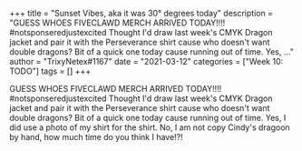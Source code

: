 +++
title = "Sunset Vibes, aka it was 30° degrees today"
description = "GUESS WHOES FIVECLAWD MERCH ARRIVED TODAY!!!! #notsponseredjustexcited Thought I'd draw last week's CMYK Dragon jacket and pair it with the Perseverance shirt cause who doesn't want double dragons? Bit of a quick one today cause running out of time. Yes, ..."
author = "TrixyNetex#1167"
date = "2021-03-12"
categories = ["Week 10: TODO"]
tags = []
+++

GUESS WHOES FIVECLAWD MERCH ARRIVED TODAY!!!!
#notsponseredjustexcited
Thought I'd draw last week's CMYK Dragon jacket and pair it with the Perseverance shirt cause who doesn't want double dragons?
Bit of a quick one today cause running out of time. Yes, I did use a photo of my shirt for the shirt. No, I am not copy Cindy's dragoon by hand, how much time do you think I have!?!
